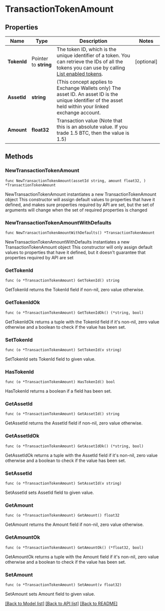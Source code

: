 # TransactionTokenAmount

## Properties

Name | Type | Description | Notes
------------ | ------------- | ------------- | -------------
**TokenId** | Pointer to **string** | The token ID, which is the unique identifier of a token. You can retrieve the IDs of all the tokens you can use by calling [List enabled tokens](https://www.cobo.com/developers/v2/api-references/wallets/list-enabled-tokens). | [optional] 
**AssetId** | **string** | (This concept applies to Exchange Wallets only) The asset ID. An asset ID is the unique identifier of the asset held within your linked exchange account. | 
**Amount** | **float32** | Transaction value (Note that this is an absolute value. If you trade 1.5 BTC, then the value is 1.5)  | 

## Methods

### NewTransactionTokenAmount

`func NewTransactionTokenAmount(assetId string, amount float32, ) *TransactionTokenAmount`

NewTransactionTokenAmount instantiates a new TransactionTokenAmount object
This constructor will assign default values to properties that have it defined,
and makes sure properties required by API are set, but the set of arguments
will change when the set of required properties is changed

### NewTransactionTokenAmountWithDefaults

`func NewTransactionTokenAmountWithDefaults() *TransactionTokenAmount`

NewTransactionTokenAmountWithDefaults instantiates a new TransactionTokenAmount object
This constructor will only assign default values to properties that have it defined,
but it doesn't guarantee that properties required by API are set

### GetTokenId

`func (o *TransactionTokenAmount) GetTokenId() string`

GetTokenId returns the TokenId field if non-nil, zero value otherwise.

### GetTokenIdOk

`func (o *TransactionTokenAmount) GetTokenIdOk() (*string, bool)`

GetTokenIdOk returns a tuple with the TokenId field if it's non-nil, zero value otherwise
and a boolean to check if the value has been set.

### SetTokenId

`func (o *TransactionTokenAmount) SetTokenId(v string)`

SetTokenId sets TokenId field to given value.

### HasTokenId

`func (o *TransactionTokenAmount) HasTokenId() bool`

HasTokenId returns a boolean if a field has been set.

### GetAssetId

`func (o *TransactionTokenAmount) GetAssetId() string`

GetAssetId returns the AssetId field if non-nil, zero value otherwise.

### GetAssetIdOk

`func (o *TransactionTokenAmount) GetAssetIdOk() (*string, bool)`

GetAssetIdOk returns a tuple with the AssetId field if it's non-nil, zero value otherwise
and a boolean to check if the value has been set.

### SetAssetId

`func (o *TransactionTokenAmount) SetAssetId(v string)`

SetAssetId sets AssetId field to given value.


### GetAmount

`func (o *TransactionTokenAmount) GetAmount() float32`

GetAmount returns the Amount field if non-nil, zero value otherwise.

### GetAmountOk

`func (o *TransactionTokenAmount) GetAmountOk() (*float32, bool)`

GetAmountOk returns a tuple with the Amount field if it's non-nil, zero value otherwise
and a boolean to check if the value has been set.

### SetAmount

`func (o *TransactionTokenAmount) SetAmount(v float32)`

SetAmount sets Amount field to given value.



[[Back to Model list]](../README.md#documentation-for-models) [[Back to API list]](../README.md#documentation-for-api-endpoints) [[Back to README]](../README.md)


